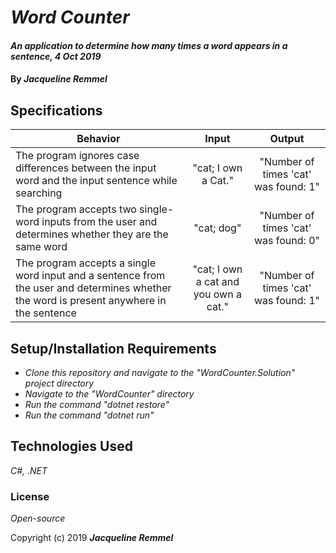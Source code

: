 # _Word Counter_

#### _An application to determine how many times a word appears in a sentence, 4 Oct 2019_

#### By _**Jacqueline Remmel**_

## Specifications

| Behavior | Input | Output |
| -------- | :---------: | :---------: |
| The program ignores case differences between the input word and the input sentence while searching | "cat; I own a Cat." | "Number of times 'cat' was found: 1" |
| The program accepts two single-word inputs from the user and determines whether they are the same word | "cat; dog" | "Number of times 'cat' was found: 0" |
| The program accepts a single word input and a sentence from the user and determines whether the word is present anywhere in the sentence | "cat; I own a cat and you own a cat." | "Number of times 'cat' was found: 1" |




## Setup/Installation Requirements

* _Clone this repository and navigate to the "WordCounter.Solution" project directory_
* _Navigate to the "WordCounter" directory_
* _Run the command "dotnet restore"_
* _Run the command "dotnet run"_

## Technologies Used

_C#, .NET_

### License

*Open-source*

Copyright (c) 2019 **_Jacqueline Remmel_**